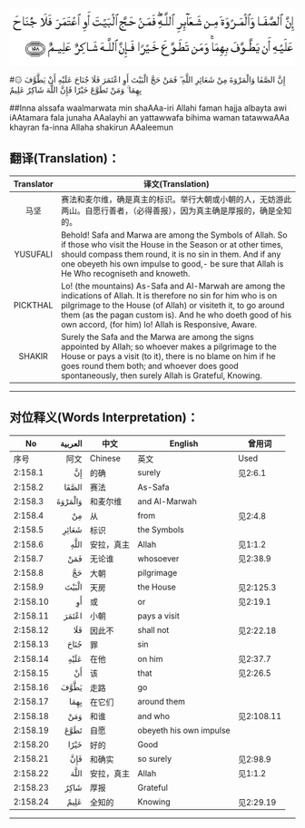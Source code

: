 ![002:158](images/002_158.gif)

#۞ إِنَّ الصَّفَا وَالْمَرْوَةَ مِنْ شَعَائِرِ اللَّهِ ۖ فَمَنْ حَجَّ الْبَيْتَ أَوِ اعْتَمَرَ فَلَا جُنَاحَ عَلَيْهِ أَنْ يَطَّوَّفَ بِهِمَا ۚ وَمَنْ تَطَوَّعَ خَيْرًا فَإِنَّ اللَّهَ شَاكِرٌ عَلِيمٌ 

##Inna alssafa waalmarwata min shaAAa-iri Allahi faman hajja albayta awi iAAtamara fala junaha AAalayhi an yattawwafa bihima waman tatawwaAAa khayran fa-inna Allaha shakirun AAaleemun 

## 翻译(Translation)：

| Translator | 译文(Translation)                                            |
| :--------: | ------------------------------------------------------------ |
|    马坚    | 赛法和麦尔维，确是真主的标识。举行大朝或小朝的人，无妨游此两山。自愿行善者，（必得善报），因为真主确是厚报的，确是全知的。 |
|  YUSUFALI  | Behold! Safa and Marwa are among the Symbols of Allah. So if those who visit the House in the Season or at other times, should compass them round, it is no sin in them. And if any one obeyeth his own impulse to good,- be sure that Allah is He Who recogniseth and knoweth. |
|  PICKTHAL  | Lo! (the mountains) As-Safa and Al-Marwah are among the indications of Allah. It is therefore no sin for him who is on pilgrimage to the House (of Allah) or visiteth it, to go around them (as the pagan custom is). And he who doeth good of his own accord, (for him) lo! Allah is Responsive, Aware. |
|   SHAKIR   | Surely the Safa and the Marwa are among the signs appointed by Allah; so whoever makes a pilgrimage to the House or pays a visit (to it), there is no blame on him if he goes round them both; and whoever does good spontaneously, then surely Allah is Grateful, Knowing. |

---

## 对位释义(Words Interpretation)：

| No       | العربية | 中文       | English                 | 曾用词     |
| -------- | ------: | ---------- | ----------------------- | ---------- |
| 序号     |    阿文 | Chinese    | 英文                    | Used       |
| 2:158.1  |      إِنَّ | 的确       | surely                  | 见2:6.1    |
| 2:158.2  |   الصَّفَا | 赛法       | As-Safa                 |            |
| 2:158.3  | وَالْمَرْوَةَ | 和麦尔维   | and Al-Marwah           |            |
| 2:158.4  |      مِنْ | 从         | from                    | 见2:4.8    |
| 2:158.5  |   شَعَائِرِ | 标识       | the Symbols             |            |
| 2:158.6  |    اللَّهِ | 安拉，真主 | Allah                   | 见1:1.2    |
| 2:158.7  |     فَمَنْ | 无论谁     | whosoever               | 见2:38.9   |
| 2:158.8  |      حَجَّ | 大朝       | pilgrimage              |            |
| 2:158.9  |   الْبَيْتَ | 天房       | the House               | 见2:125.3  |
| 2:158.10 |      أَوِ | 或         | or                      | 见2:19.1   |
| 2:158.11 |   اعْتَمَرَ | 小朝       | pays a visit            |            |
| 2:158.12 |     فَلَا | 因此不     | shall not               | 见2:22.18  |
| 2:158.13 |    جُنَاحَ | 罪         | sin                     |            |
| 2:158.14 |    عَلَيْهِ | 在他       | on him                  | 见2:37.7   |
| 2:158.15 |      أَنْ | 该         | that                    | 见2:26.5   |
| 2:158.16 |    يَطَّوَّفَ | 走路       | go                      |            |
| 2:158.17 |    بِهِمَا | 在它们     | around them             |            |
| 2:158.18 |     وَمَنْ | 和谁       | and who                 | 见2:108.11 |
| 2:158.19 |    تَطَوَّعَ | 自愿       | obeyeth his own impulse |            |
| 2:158.20 |    خَيْرًا | 好的       | Good                    |            |
| 2:158.21 |     فَإِنَّ | 和确实     | so surely               | 见2:98.9   |
| 2:158.22 |    اللَّهَ | 安拉，真主 | Allah                   | 见1:1.2    |
| 2:158.23 |    شَاكِرٌ | 厚报       | Grateful                |            |
| 2:158.24 |    عَلِيمٌ | 全知的     | Knowing                 | 见2:29.19  |

---
